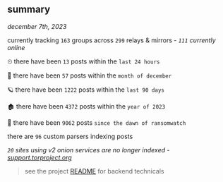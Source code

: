 
## summary
_december 7th, 2023_

currently tracking `163` groups across `299` relays & mirrors - _`111` currently online_

⏲ there have been `13` posts within the `last 24 hours`

🦈 there have been `57` posts within the `month of december`

🪐 there have been `1222` posts within the `last 90 days`

🏚 there have been `4372` posts within the `year of 2023`

🦕 there have been `9062` posts `since the dawn of ransomwatch`

there are `96` custom parsers indexing posts

_`20` sites using v2 onion services are no longer indexed - [support.torproject.org](https://support.torproject.org/onionservices/v2-deprecation/)_

> see the project [README](https://github.com/joshhighet/ransomwatch#ransomwatch--) for backend technicals
